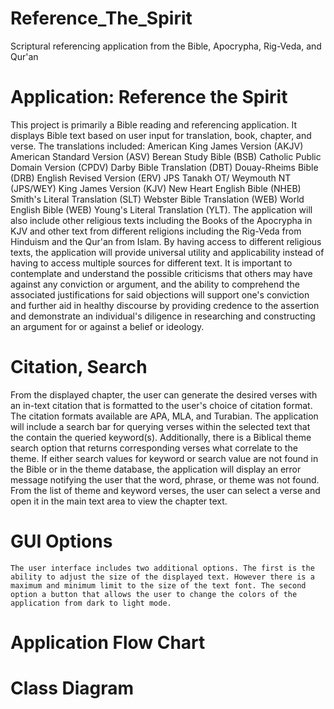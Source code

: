 # Reference_The_Spirit
Scriptural referencing application from the Bible, Apocrypha, Rig-Veda, and Qur'an

# Application: Reference the Spirit
This project is primarily a Bible reading and referencing application. It displays Bible text based on user input for translation, book, chapter, and verse. 
The translations included:
	American King James Version (AKJV)
	American Standard Version (ASV)
	Berean Study Bible (BSB)
	Catholic Public Domain Version (CPDV)
	Darby Bible Translation (DBT)
	Douay-Rheims Bible (DRB)
	English Revised Version (ERV)
	JPS Tanakh OT/ Weymouth NT (JPS/WEY)
	King James Version (KJV)
	New Heart English Bible (NHEB)
	Smith's Literal Translation (SLT)
	Webster Bible Translation (WEB)
	World English Bible (WEB)
	Young's Literal Translation (YLT). 
The application will also include other religious texts including the Books of the Apocrypha in KJV and other text from different religions including the Rig-Veda from Hinduism and the Qur'an from Islam. 
By having access to different religious texts, the application will provide universal utility and applicability instead of having to access multiple sources for different text. It is important to contemplate and understand the possible criticisms that others may have against any conviction or argument, and the ability to comprehend the associated justifications for said objections will support one's conviction and further aid in healthy discourse by providing credence to the assertion and demonstrate an individual's diligence in researching and constructing an argument for or against a belief or ideology. 
# Citation, Search
From the displayed chapter, the user can generate the desired verses with an in-text citation that is formatted to the user's choice of citation format. The citation formats available are APA, MLA, and Turabian. The application will include a search bar for querying verses within the selected text that the contain the queried keyword(s). Additionally, there is a Biblical theme search option that returns corresponding verses what correlate to the theme. If either search values for keyword or search value are not found in the Bible or in the theme database, the application will display an error message notifying the user that the word, phrase, or theme was not found. From the list of theme and keyword verses, the user can select a verse and open it in the main text area to view the chapter text. 
# GUI Options
	The user interface includes two additional options. The first is the ability to adjust the size of the displayed text. However there is a maximum and minimum limit to the size of the text font. The second option a button that allows the user to change the colors of the application from dark to light mode.
	
# Application Flow Chart

# Class Diagram
